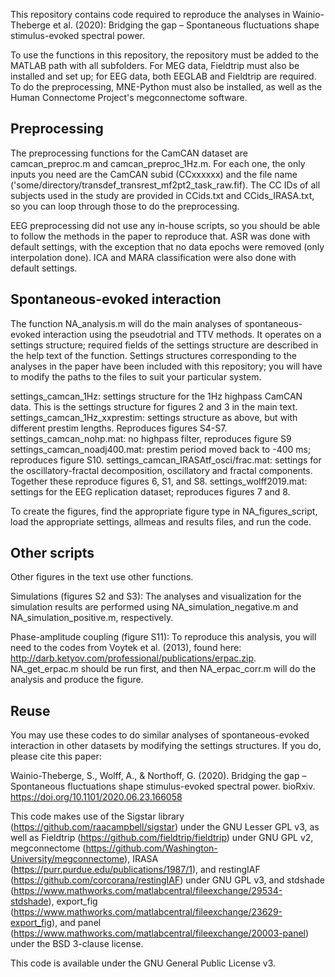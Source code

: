 This repository contains code required to reproduce the analyses in Wainio-Theberge et al. (2020): Bridging the gap – Spontaneous fluctuations shape stimulus-evoked spectral power.

To use the functions in this repository, the repository must be added to the MATLAB path with all subfolders. For MEG data, Fieldtrip must also be installed and set up; for EEG data, both EEGLAB and Fieldtrip are required. To do the preprocessing, MNE-Python must also be installed, as well as the Human Connectome Project's megconnectome software. 

## Preprocessing
The preprocessing functions for the CamCAN dataset are camcan_preproc.m and camcan_preproc_1Hz.m. For each one, the only inputs you need are the CamCAN subid (CCxxxxxx) and the file name ('some/directory/transdef_transrest_mf2pt2_task_raw.fif). The CC IDs of all subjects used in the study are provided in CCids.txt and CCids_IRASA.txt, so you can loop through those to do the preprocessing. 

EEG preprocessing did not use any in-house scripts, so you should be able to follow the methods in the paper to reproduce that. ASR was done with default settings, with the exception that no data epochs were removed (only interpolation done). ICA and MARA classification were also done with default settings. 

## Spontaneous-evoked interaction
The function NA_analysis.m will do the main analyses of spontaneous-evoked interaction using the pseudotrial and TTV methods. It operates on a settings structure; required fields of the settings structure are described in the help text of the function. Settings structures corresponding to the analyses in the paper have been included with this repository; you will have to modify the paths to the files to suit your particular system.

settings_camcan_1Hz: settings structure for the 1Hz highpass CamCAN data. This is the settings structure for figures 2 and 3 in the main text. 
settings_camcan_1Hz_xxprestim: settings structure as above, but with different prestim lengths. Reproduces figures S4-S7. 
settings_camcan_nohp.mat: no highpass filter, reproduces figure S9
settings_camcan_noadj400.mat: prestim period moved back to -400 ms; reproduces figure S10.
settings_camcan_IRASAtf_osci/frac.mat: settings for the oscillatory-fractal decomposition, oscillatory and fractal components. Together these reproduce figures 6, S1, and S8.
settings_wolff2019.mat: settings for the EEG replication dataset; reproduces figures 7 and 8. 

To create the figures, find the appropriate figure type in NA_figures_script, load the appropriate settings, allmeas and results files, and run the code.

## Other scripts
Other figures in the text use other functions. 

Simulations (figures S2 and S3): 
The analyses and visualization for the simulation results are performed using NA_simulation_negative.m and NA_simulation_positive.m, respectively.

Phase-amplitude coupling (figure S11):
To reproduce this analysis, you will need to the codes from Voytek et al. (2013), found here: http://darb.ketyov.com/professional/publications/erpac.zip. NA_get_erpac.m should be run first, and then NA_erpac_corr.m will do the analysis and produce the figure.

## Reuse

You may use these codes to do similar analyses of spontaneous-evoked interaction in other datasets by modifying the settings structures. If you do, please cite this paper: 

Wainio-Theberge, S., Wolff, A., & Northoff, G. (2020). Bridging the gap – Spontaneous fluctuations shape stimulus-evoked spectral power. bioRxiv. https://doi.org/10.1101/2020.06.23.166058 

This code makes use of the Sigstar library (https://github.com/raacampbell/sigstar) under the GNU Lesser GPL v3, as well as Fieldtrip (https://github.com/fieldtrip/fieldtrip) under GNU GPL v2, megconnectome (https://github.com/Washington-University/megconnectome), IRASA (https://purr.purdue.edu/publications/1987/1), and restingIAF (https://github.com/corcorana/restingIAF) under GNU GPL v3, and stdshade (https://www.mathworks.com/matlabcentral/fileexchange/29534-stdshade), export_fig (https://www.mathworks.com/matlabcentral/fileexchange/23629-export_fig), and panel (https://www.mathworks.com/matlabcentral/fileexchange/20003-panel) under the BSD 3-clause license.

This code is available under the GNU General Public License v3.
